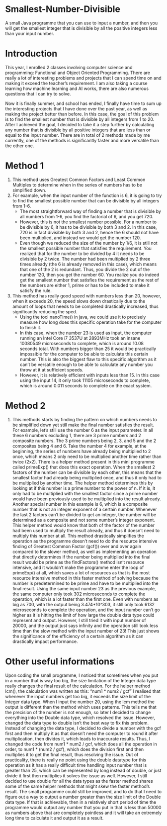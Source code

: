 # Smallest-Number-Divisible
  A small Java programme that you can use to input a number, and then you will get the smallest integer that is divisible by all the positive integers less than your input number.
# Introduction
  This year, I enrolled 2 classes involving computer science and programming: Functional and Object Oriented Programming. There are really a lot of interesting problems and projects that I can spend time on and making it exceed the teacher’s requirement. I am also taking a course learning how machine learning and AI works, there are also numerous questions that I can try to solve.
  
  Now it is finally summer, and school has ended, I finally have time to sum up the interesting projects that I have done over the past year, as well as making the project better than before. In this case, the goal of this problem is to find the smallest number that is divisible by all integers from 1 to 20. After I achieved the goal, I decided to take it a step further by calculating any number that is divisible by all positive integers that are less than or equal to the input number. There are in total of 2 methods made by me currently, one of the methods is significantly faster and more versatile than the other one. 
# Method 1
  1. This method uses Greatest Common Factors and Least Common Multiples to determine when in the series of numbers has to be simplified down.
  2. For example, when the input number of the function is 6, it is going to try to find the smallest possible number that can be divisible by all integers from 1-6.
     - The most straightforward way of finding a number that is divisible by all numbers from 1-6, you find the factorial of 6, and you get 720.
     - However, this is not the smallest number possible. For a number to be divisible by 6, it has to be divisible by both 3 and 2. In this case, 720 is in fact divisible by both 3 and 2, hence the 6 should not have been multiplied, and instead we would get the number 120.
     - Even though we reduced the size of the number by 1/6, it is still not the smallest possible number that satisfies the requirement. You realized that for the number to be divided by 4 it needs to be divisible by 2 twice. The number had been multiplied by 2 three times already (the 6 is already removed in this case), which means that one of the 2 is redundant. Thus, you divide the 2 out of the number 120, then you get the number 60. You realize you do indeed get the smallest number that satisfies the requirement as the rest of the numbers are either 1, prime or has to be included to make it satisfy the rule.
  3. This method has really good speed with numbers less than 20, however, when it exceeds 20, the speed slows down drastically due to the amount of loops that needs to be completed drastically increased, thus significantly reducing the sped. 
     - Using the tool nanoTime() in java, we could use it to precisely measure how long does this specific operation take for the computer to finish it.
     - In this case, when the number 23 is used as input, the computer running an Intel Core i7 3537U at 2893MHz took an insane 10080549 microseconds to complete, which is around 10.08 seconds total. With numbers bigger than 25 it would be practically impossible for the computer to be able to calculate this certain number. This is also the biggest flaw to this specific algorithm as it can’t be versatile enough to be able to calculate any number you throw at it at sufficient speeds.
     - However, it is relatively efficient with inputs less than 15. In this case using the input 14, it only took 11105 microseconds to complete, which is around 0.011 seconds to complete on the exact system.
# Method 2
  1. This methods starts by finding the pattern on which numbers needs to be simplified down yet still make the final number satisfies the result. 
  For example, let’s still use the number 6 as the input parameter. In all these 6 numbers excluding 1, there are 3 prime numbers and 2 composite numbers. The 3 prime numbers being 2, 3, and 5 and the 2 composites being 4 and 6. 
  Take the number 4 for example, at the beginning, the series of numbers have already being multiplied to 2 once, which means 2 only need to be multiplied another time rather than twice (2x2). There is a helper method present in this mini programme called primeExp() that does this exact operation. When the smallest 2 factors of the number can be divisible by each other, this means that the smallest factor had already being multiplied once, and thus it only had to be multiplied by another time. The helper method determines this by looking at if this number is a prime number to the power of n. If it is, it only had to be multiplied with the smallest factor since a prime number would have been previously used to be multiplied into the result already. Another special number in this example is 6, which is a composite number that is not an integer exponent of a certain number. Whenever the last 2 factors can’t be divided to get an integer, the number will be determined as a composite and not some number’s integer exponent. This helper method would know that both of the factor of the number had been used to multiply the result already, and thus it doesn’t need to multiply this number at all.
  This method drastically simplifies the operation as the programme doesn’t need to do the resource intensive finding of Greatest Common Factor (gcf()) over and over again compared to the slower method, as well as implementing an operation that directly determines if the number being multiplied into the final result would be prime as the findFactors() method isn’t resource intensive, and it wouldn’t make the programme enter the loop of primeExp() at all, which saves a lot of resources as that is the most resource intensive method in this faster method of solving because the number is predetermined to be prime and have to be multiplied into the final result.
  Using the same input number 23 as the previous example, the same computer only took 302 microseconds to complete the operation, which is a lot faster than the first one.
  Even with numbers as big as 700, with the output being 3.474*10^303, it still only took 6132 microseconds to complete the operation, and the input number can’t go higher as it is hitting the limit of how large the double data type could represent and output.
  However, I still tried it with input number of 20000, and the output just says infinity and the operation still took less time than the slow method with the input number of 23!
  This just shows the significance of the efficiency of a certain algorithm as it can drastically impact performance.
# Other useful informations
  Upon coding the small programme, I noticed that sometimes when you put in a number that is way too big, the size limitation of the Integer data type really changes the final result of the calculation.
  For the helper method lcm(), the calculation was written as this: “num1 * num2 / gcf” I realised that whenever the input numbers get too big, it exceeds the size limit of the Integer data type. When I input the number 20, using the lcm method the output is different than the method which uses patterns. This tells me that the precision of the number is not enough, so later I decided to change everything into the Double data type, which resolved the issue. 
  However, changed the data type to double isn’t the best way to fix this problem. Instead of changing the data type, I decided to divide a number with the gcf first and then multiply it as that doesn’t need the computer to round it after multiplication, then divides it, which leads to inaccurate results. Thus, I changed the code from num1 * num2 / gcf, which does all the operation in order, to num1 * (num2 / gcf), which does the division first and then multiplies it to get the final result, thus resolving the issue.
  Out of practicality, there is really no point using the double datatype for this operation as it has a really difficult time handling input number that is greater than 25, which can be represented by long instead of double, or just divide it first then multiplies it solves the issue as well. However, I still decided to use double for all the data types as the faster method shares some of the same helper methods that might skew the faster method’s result.
  The small programme could still be improved, and to do that I need to figure out a way to output a number greater than the size limit of the Double data type. If that is achievable, then in a relatively short period of time the programme would output any number that you put in that is less than 50000 as numbers above that are completely pointless and it will take an extremely long time to calculate it and output it as a result.
